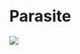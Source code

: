 # Parasite

![](https://external-content.duckduckgo.com/iu/?u=https%3A%2F%2Ftse1.mm.bing.net%2Fth%3Fid%3DOIP.sGu9ceZYZ-2aJkao21djRQHaJ3%26pid%3DApi&f=1)
